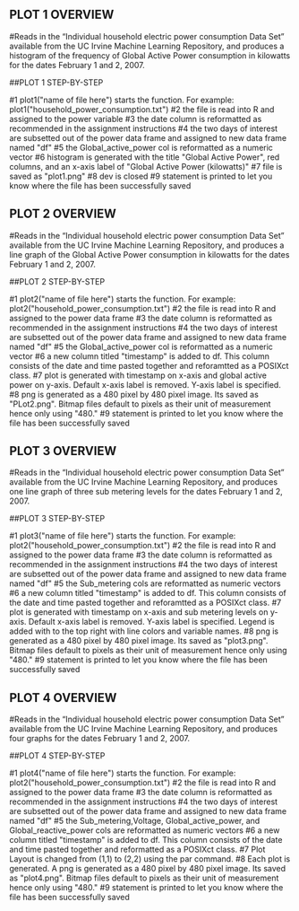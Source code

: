 ## PLOT 1 OVERVIEW
 
#Reads in the “Individual household electric power consumption Data Set” available from the UC Irvine Machine Learning Repository, and produces a histogram of the frequency of Global Active Power consumption in kilowatts for the dates February 1 and 2, 2007. 

##PLOT 1 STEP-BY-STEP 

#1 plot1("name of file here") starts the function. For example: plot1("household_power_consumption.txt")
#2 the file is read into R and assigned to the power variable 
#3 the date column is reformatted as recommended in the assignment instructions
#4 the two days of interest are subsetted out of the power data frame and assigned to new data frame named "df"
#5 the Global_active_power col is reformatted as a numeric vector
#6 histogram is generated with the title "Global Active Power", red columns, and an x-axis label of "Global Active Power (kilowatts)"
#7 file is saved as "plot1.png"
#8 dev is closed
#9 statement is printed to let you know where the file has been successfully saved


## PLOT 2 OVERVIEW

#Reads in the “Individual household electric power consumption Data Set” available from the UC Irvine Machine Learning Repository, and produces a line graph of the Global Active Power consumption in kilowatts for the dates February 1 and 2, 2007. 

##PLOT 2 STEP-BY-STEP

#1 plot2("name of file here") starts the function. For example: plot2("household_power_consumption.txt")
#2 the file is read into R and assigned to the power data frame 
#3 the date column is reformatted as recommended in the assignment instructions
#4 the two days of interest are subsetted out of the power data frame and assigned to new data frame named "df"
#5 the Global_active_power col is reformatted as a numeric vector
#6 a new column titled "timestamp" is added to df. This column consists of the date and time pasted together and reforamtted as a POSIXct class.
#7 plot is generated with timestamp on x-axis and global active power on y-axis. Default x-axis label is removed. Y-axis label is specified.
#8 png is generated as a 480 pixel by 480 pixel image. Its saved as "PLot2.png". Bitmap files default to pixels as their unit of measurement hence only using "480."
#9 statement is printed to let you know where the file has been successfully saved


## PLOT 3 OVERVIEW

#Reads in the “Individual household electric power consumption Data Set” available from the UC Irvine Machine Learning Repository, and produces one line graph of three sub metering levels for the dates February 1 and 2, 2007. 

##PLOT 3 STEP-BY-STEP

#1 plot3("name of file here") starts the function. For example: plot2("household_power_consumption.txt")
#2 the file is read into R and assigned to the power data frame 
#3 the date column is reformatted as recommended in the assignment instructions
#4 the two days of interest are subsetted out of the power data frame and assigned to new data frame named "df"
#5 the Sub_metering cols are reformatted as numeric vectors
#6 a new column titled "timestamp" is added to df. This column consists of the date and time pasted together and reforamtted as a POSIXct class.
#7 plot is generated with timestamp on x-axis and sub metering levels on y-axis. Default x-axis label is removed. Y-axis label is specified. Legend is added with to the top right with line colors and variable names. 
#8 png is generated as a 480 pixel by 480 pixel image. Its saved as "plot3.png". Bitmap files default to pixels as their unit of measurement hence only using "480."
#9 statement is printed to let you know where the file has been successfully saved



## PLOT 4  OVERVIEW

#Reads in the “Individual household electric power consumption Data Set” available from the UC Irvine Machine Learning Repository, and produces four graphs for the dates February 1 and 2, 2007. 

##PLOT 4 STEP-BY-STEP

#1 plot4("name of file here") starts the function. For example: plot2("household_power_consumption.txt")
#2 the file is read into R and assigned to the power data frame 
#3 the date column is reformatted as recommended in the assignment instructions
#4 the two days of interest are subsetted out of the power data frame and assigned to new data frame named "df"
#5 the Sub_metering,Voltage, Global_active_power, and Global_reactive_power cols are reformatted as numeric vectors
#6 a new column titled "timestamp" is added to df. This column consists of the date and time pasted together and reformatted as a POSIXct class.
#7 Plot Layout is changed from (1,1) to (2,2) using the par command. 
#8 Each plot is generated. A png is generated as a 480 pixel by 480 pixel image. Its saved as "plot4.png". Bitmap files default to pixels as their unit of measurement hence only using "480."
#9 statement is printed to let you know where the file has been successfully saved
